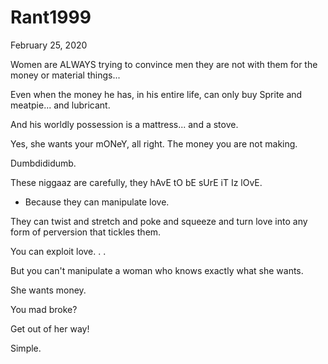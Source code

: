 # Rant1999


February 25, 2020

Women are ALWAYS trying to convince men they are not with them for the money or material things...

Even when the money he has, in his entire life, can only buy Sprite and meatpie... and lubricant. 

And his worldly possession is a mattress... and a stove.

Yes, she wants your mONeY, all right. The money you are not making.

Dumbdididumb.

These niggaaz are carefully, they hAvE tO bE sUrE iT Iz lOvE.

- Because they can manipulate love.

They can twist and stretch and poke and squeeze and turn love into any form of perversion that tickles them.

You can exploit love.
.
.

But you can't manipulate a woman who knows exactly what she wants.

She wants money.

You mad broke?

Get out of her way!

Simple.